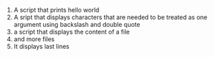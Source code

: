 1. A script that prints hello world
2. A sript that displays characters that are needed to be treated as one argument using backslash and double quote
3. a script that displays the content of a file
4. and more files
5. It displays last lines
